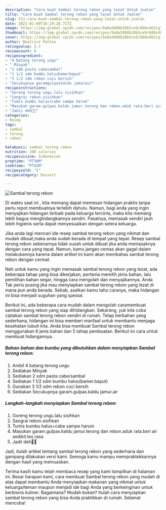 ```yaml
---
description: "Cara buat Sambal terong rebon yang lezat Untuk Jualan"
title: "Cara buat Sambal terong rebon yang lezat Untuk Jualan"
slug: 511-cara-buat-sambal-terong-rebon-yang-lezat-untuk-jualan
date: 2021-01-09T16:19:28.717Z
image: https://img-global.cpcdn.com/recipes/9a8a5088b10b5ce9/680x482cq70/sambal-terong-rebon-foto-resep-utama.jpg
thumbnail: https://img-global.cpcdn.com/recipes/9a8a5088b10b5ce9/680x482cq70/sambal-terong-rebon-foto-resep-utama.jpg
cover: https://img-global.cpcdn.com/recipes/9a8a5088b10b5ce9/680x482cq70/sambal-terong-rebon-foto-resep-utama.jpg
author: Beatrice Patton
ratingvalue: 3.7
reviewcount: 9
recipeingredient:
- "4 batang terong ungu"
- " Minyak"
- "2 sdm pasta cabesambal"
- "1 1/2 sdm bumbu halusbamerbaput"
- "3 1/2 sdm rebon cuci bersih"
- "Secukupnya garamgulpaskaldu jamurair"
recipeinstructions:
- "Goreng terong ungu.lalu sisihkan"
- "Sangrai rebon.sisihkan"
- "Tumis bumbu halus+cabe sampe harum"
- "Masukan garam.gulpas.kaldu jamur.terong dan rebon.aduk rata.beri air sedikit.tes rasa"
- "Jadii deh🤤🤤"
categories:
- Resep
tags:
- sambal
- terong
- rebon

katakunci: sambal terong rebon 
nutrition: 208 calories
recipecuisine: Indonesian
preptime: "PT36M"
cooktime: "PT42M"
recipeyield: "1"
recipecategory: Dessert

---
```



![Sambal terong rebon](https://img-global.cpcdn.com/recipes/9a8a5088b10b5ce9/680x482cq70/sambal-terong-rebon-foto-resep-utama.jpg)

Di waktu  saat ini , kita memang dapat memesan hidangan praktis tanpa perlu repot membuatnya terlebih dahulu. Namun, bagi anda yang ingin menyajikan hidangan terbaik pada keluarga tercinta, maka kita memang lebih bagus menghidangkannya sendiri. Pasalnya, memasak sendiri jauh lebih higienis serta dapat menyesuaikan dengan selera keluarga.

Jika anda lagi mencari ide resep sambal terong rebon yang nikmat dan mudah dibuat,maka anda sudah berada di tempat yang tepat. Resep sambal terong rebon  sebenarnya tidak susah untuk dibuat jika anda memasaknya dengan cara yang tepat. Namun, kamu jangan cemas akan gagal dalam melakukannya 
karena dalam artikel ini kami akan membahas sambal terong rebon dengan cermat.  



Nah untuk kamu yang ingin memasak sambal terong rebon yang lezat, ada beberapa tahap yang bisa dikerjakan, pertama memilih jenis bahan, lalu pemilihan bahan segar, hingga cara mengolah dan menyajikannya. Anda Tak perlu pusing jika mau menyiapkan sambal terong rebon yang lezat di mana pun anda berada. Sebab, asalkan kamu  tahu caranya, maka hidangan ini bisa menjadi suguhan yang spesial.

Berikut ini, ada beberapa cara mudah dalam mengolah caramembuat sambal terong rebon yang siap dihidangkan. Sekarang, yuk kita coba ciptakan sambal terong rebon sendiri di rumah. Tetap berbahan yang sederhana, hidangan ini bisa memberi manfaat untuk membantu menjaga kesehatan tubuh kita. Anda bisa membuat Sambal terong rebon menggunakan 6 jenis bahan dan 5 tahap pembuatan. Berikut ini cara untuk membuat hidangannya.

<!--inarticleads1-->

##### Bahan-bahan dan bumbu yang dibutuhkan dalam menyiapkan Sambal terong rebon:

1. Ambil 4 batang terong ungu
1. Sediakan  Minyak
1. Sediakan 2 sdm pasta cabe/sambal
1. Sediakan 1 1/2 sdm bumbu halus(bamer.baput)
1. Gunakan 3 1/2 sdm rebon cuci bersih
1. Sediakan Secukupnya garam.gulpas.kaldu jamur.air




<!--inarticleads2-->

##### Langkah-langkah menyiapkan Sambal terong rebon:

1. Goreng terong ungu.lalu sisihkan
1. Sangrai rebon.sisihkan
1. Tumis bumbu halus+cabe sampe harum
1. Masukan garam.gulpas.kaldu jamur.terong dan rebon.aduk rata.beri air sedikit.tes rasa
1. Jadii deh🤤🤤




Jadi, itulah artikel tentang  sambal terong rebon  yang sederhana dan gampang dilakukan versi kami. Semoga kamu mampu mempraktekkannya dengan hasil yang memuaskan. 

Terima kasih kamu telah membaca resep yang kami tampilkan di halaman ini. Besar harapan kami, cara membuat  Sambal terong rebon yang mudah di atas dapat membantu Anda menyiapkan makanan yang nikmat untuk keluarga/teman maupun menjadi ide bagi Anda yang berkeinginan untuk berbisnis kuliner. Bagaimana? Mudah bukan? Itulah cara menyiapkan sambal terong rebon yang bisa Anda praktikkan di rumah. Selamat mencoba!

